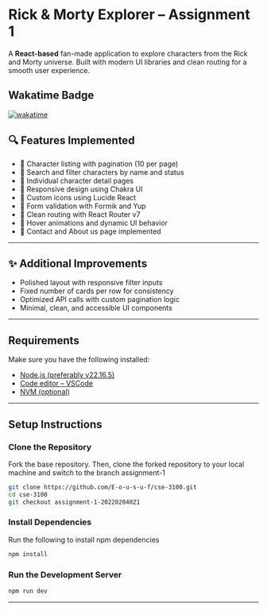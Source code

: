# Rick & Morty Explorer – Assignment 1

A **React-based** fan-made application to explore characters from the Rick and Morty universe. Built with modern UI libraries and clean routing for a smooth user experience.



## Wakatime Badge

[![wakatime](https://wakatime.com/badge/user/ebb7cd30-f68a-4bca-bbaa-64776c6f5843/project/ddac8d30-93a5-4c77-93f9-f8d11e3602b9.svg)](https://wakatime.com/badge/user/ebb7cd30-f68a-4bca-bbaa-64776c6f5843/project/ddac8d30-93a5-4c77-93f9-f8d11e3602b9)


## 🔍 Features Implemented

- 🔹 Character listing with pagination (10 per page)
- 🔹 Search and filter characters by name and status
- 🔹 Individual character detail pages
- 🔹 Responsive design using Chakra UI
- 🔹 Custom icons using Lucide React
- 🔹 Form validation with Formik and Yup
- 🔹 Clean routing with React Router v7
- 🔹 Hover animations and dynamic UI behavior
- 🔹 Contact and About us page implemented

---

## ✨ Additional Improvements

- Polished layout with responsive filter inputs
- Fixed number of cards per row for consistency
- Optimized API calls with custom pagination logic
- Minimal, clean, and accessible UI components

---

## Requirements

Make sure you have the following installed:

- [Node.js (preferably v22.16.5)](https://nodejs.org/en/download/)
- [Code editor – VSCode](https://code.visualstudio.com/)
- [NVM (optional)](https://github.com/coreybutler/nvm-windows)


---

## Setup Instructions

### Clone the Repository

Fork the base repository. Then, clone the forked repository to your local machine and switch to the branch assignment-1

```bash
git clone https://github.com/E-o-u-s-u-f/cse-3100.git
cd cse-3100
git checkout assignment-1-20220204021
```

### Install Dependencies

Run the following to install npm dependencies

```bash
npm install
```

### Run the Development Server

```bash
npm run dev
```

---




